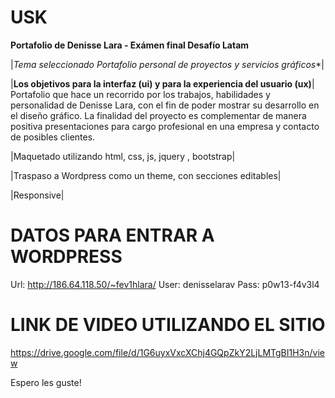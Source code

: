 # USK
**Portafolio de Denisse Lara - Exámen final Desafío Latam**

|**Tema seleccionado* Portafolio personal de proyectos y servicios gráficos**|

|**Los objetivos para la interfaz (ui) y para la experiencia del usuario (ux)**|
Portafolio que hace un recorrido por los trabajos, habilidades y personalidad de
Denisse Lara, con el fin de poder mostrar su desarrollo en el diseño gráfico.
La finalidad del proyecto es complementar de manera positiva presentaciones para
cargo profesional en una empresa y contacto de posibles clientes.

|Maquetado utilizando html, css, js, jquery , bootstrap|

|Traspaso a Wordpress como un theme, con secciones editables|

|Responsive|

# DATOS PARA ENTRAR A WORDPRESS
Url:  http://186.64.118.50/~fev1hlara/
User: denisselarav
Pass: p0w13-f4v3l4

# LINK DE VIDEO UTILIZANDO EL SITIO
https://drive.google.com/file/d/1G6uyxVxcXChj4GQpZkY2LjLMTgBI1H3n/view

Espero les guste!

